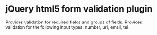 jQuery html5 form validation plugin
=====================

Provides validation for required fields and groups of fields.
Provides validation for the following input types: number, url, email, tel.
